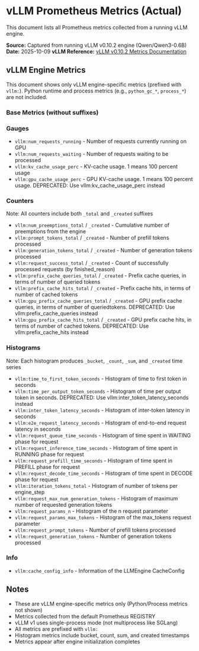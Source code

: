 # vLLM Prometheus Metrics (Actual)

This document lists all Prometheus metrics collected from a running vLLM engine.

**Source:** Captured from running vLLM v0.10.2 engine (Qwen/Qwen3-0.6B)
**Date:** 2025-10-09
**vLLM Reference:** [vLLM v0.10.2 Metrics Documentation](https://github.com/vllm-project/vllm/blob/v0.10.2/vllm/engine/metrics.py)

<!--
AI MAINTENANCE GUIDE:
To update this document with the latest vLLM metrics:

1. Start a vLLM worker with metrics enabled:
   ```bash
   DYN_LOG=error DYN_ENGINE_METRICS_ENABLED=1 DYN_SYSTEM_ENABLED=true DYN_SYSTEM_PORT=8081 \
     python -m dynamo.vllm --model Qwen/Qwen3-0.6B &
   VLLM_PID=$!
   sleep 15  # Wait for engine to initialize
   ```

2. Capture HELP and TYPE metadata (authoritative source):
   ```bash
   curl -s localhost:8081/metrics | grep -E "^# (TYPE|HELP) vllm:" | sort
   ```

3. Use the HELP text exactly as the metric descriptions in this document
   - HELP text is the authoritative source for metric descriptions
   - TYPE text shows the metric type (counter, gauge, histogram, info)
   - Keep deprecated warnings verbatim (e.g., "DEPRECATED: Use vllm:xyz instead")

4. Cleanup:
   ```bash
   kill $VLLM_PID
   ```

Note: Each histogram metric produces multiple time series (_bucket, _count, _sum)
but in vLLM's HELP text, they document only the base metric name.

The metrics are exposed via the `register_engine_metrics_callback()` function which uses
`get_prometheus_expfmt()` to fetch and filter metrics by prefix.
-->

## vLLM Engine Metrics

This document shows only vLLM engine-specific metrics (prefixed with `vllm:`).
Python runtime and process metrics (e.g., `python_gc_*`, `process_*`) are not included.

### Base Metrics (without suffixes)

### Gauges
- `vllm:num_requests_running` - Number of requests currently running on GPU
- `vllm:num_requests_waiting` - Number of requests waiting to be processed
- `vllm:kv_cache_usage_perc` - KV-cache usage. 1 means 100 percent usage
- `vllm:gpu_cache_usage_perc` - GPU KV-cache usage. 1 means 100 percent usage. DEPRECATED: Use vllm:kv_cache_usage_perc instead

### Counters
Note: All counters include both `_total` and `_created` suffixes

- `vllm:num_preemptions_total` / `_created` - Cumulative number of preemptions from the engine
- `vllm:prompt_tokens_total` / `_created` - Number of prefill tokens processed
- `vllm:generation_tokens_total` / `_created` - Number of generation tokens processed
- `vllm:request_success_total` / `_created` - Count of successfully processed requests (by finished_reason)
- `vllm:prefix_cache_queries_total` / `_created` - Prefix cache queries, in terms of number of queried tokens
- `vllm:prefix_cache_hits_total` / `_created` - Prefix cache hits, in terms of number of cached tokens
- `vllm:gpu_prefix_cache_queries_total` / `_created` - GPU prefix cache queries, in terms of number of queriedtokens. DEPRECATED: Use vllm:prefix_cache_queries instead
- `vllm:gpu_prefix_cache_hits_total` / `_created` - GPU prefix cache hits, in terms of number of cached tokens. DEPRECATED: Use vllm:prefix_cache_hits instead

### Histograms
Note: Each histogram produces `_bucket`, `_count`, `_sum`, and `_created` time series

- `vllm:time_to_first_token_seconds` - Histogram of time to first token in seconds
- `vllm:time_per_output_token_seconds` - Histogram of time per output token in seconds. DEPRECATED: Use vllm:inter_token_latency_seconds instead
- `vllm:inter_token_latency_seconds` - Histogram of inter-token latency in seconds
- `vllm:e2e_request_latency_seconds` - Histogram of end-to-end request latency in seconds
- `vllm:request_queue_time_seconds` - Histogram of time spent in WAITING phase for request
- `vllm:request_inference_time_seconds` - Histogram of time spent in RUNNING phase for request
- `vllm:request_prefill_time_seconds` - Histogram of time spent in PREFILL phase for request
- `vllm:request_decode_time_seconds` - Histogram of time spent in DECODE phase for request
- `vllm:iteration_tokens_total` - Histogram of number of tokens per engine_step
- `vllm:request_max_num_generation_tokens` - Histogram of maximum number of requested generation tokens
- `vllm:request_params_n` - Histogram of the n request parameter
- `vllm:request_params_max_tokens` - Histogram of the max_tokens request parameter
- `vllm:request_prompt_tokens` - Number of prefill tokens processed
- `vllm:request_generation_tokens` - Number of generation tokens processed

### Info
- `vllm:cache_config_info` - Information of the LLMEngine CacheConfig

## Notes

- These are vLLM engine-specific metrics only (Python/Process metrics not shown)
- Metrics collected from the default Prometheus REGISTRY
- vLLM v1 uses single-process mode (not multiprocess like SGLang)
- All metrics are prefixed with `vllm:`
- Histogram metrics include bucket, count, sum, and created timestamps
- Metrics appear after engine initialization completes
